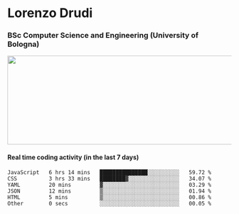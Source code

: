 # Lorenzo Drudi
### BSc Computer Science and Engineering (University of Bologna)

<img src="https://github-readme-stats.vercel.app/api?username=LorenzoDrudi&count_private=true&show_icons=true&theme=gruvbox" height=200px width=550px>

<!---Use wakatime plugins to track the coding time--->
#### Real time coding activity (in the last 7 days)
<!--START_SECTION:waka-->

```text
JavaScript   6 hrs 14 mins   ███████████████░░░░░░░░░░   59.72 %
CSS          3 hrs 33 mins   ████████▓░░░░░░░░░░░░░░░░   34.07 %
YAML         20 mins         ▓░░░░░░░░░░░░░░░░░░░░░░░░   03.29 %
JSON         12 mins         ▒░░░░░░░░░░░░░░░░░░░░░░░░   01.94 %
HTML         5 mins          ▒░░░░░░░░░░░░░░░░░░░░░░░░   00.86 %
Other        0 secs          ░░░░░░░░░░░░░░░░░░░░░░░░░   00.05 %
```

<!--END_SECTION:waka-->
